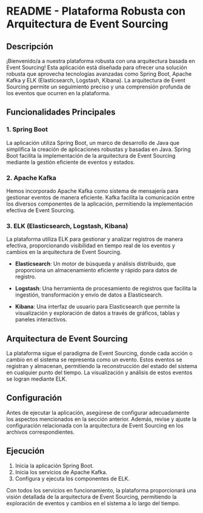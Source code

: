 # README - Plataforma Robusta con Arquitectura de Event Sourcing

## Descripción

¡Bienvenido/a a nuestra plataforma robusta con una arquitectura basada en Event Sourcing! Esta aplicación está diseñada para ofrecer una solución robusta que aprovecha tecnologías avanzadas como Spring Boot, Apache Kafka y ELK (Elasticsearch, Logstash, Kibana). La arquitectura de Event Sourcing permite un seguimiento preciso y una comprensión profunda de los eventos que ocurren en la plataforma.

## Funcionalidades Principales

### 1. Spring Boot

La aplicación utiliza Spring Boot, un marco de desarrollo de Java que simplifica la creación de aplicaciones robustas y basadas en Java. Spring Boot facilita la implementación de la arquitectura de Event Sourcing mediante la gestión eficiente de eventos y estados.

### 2. Apache Kafka

Hemos incorporado Apache Kafka como sistema de mensajería para gestionar eventos de manera eficiente. Kafka facilita la comunicación entre los diversos componentes de la aplicación, permitiendo la implementación efectiva de Event Sourcing.

### 3. ELK (Elasticsearch, Logstash, Kibana)

La plataforma utiliza ELK para gestionar y analizar registros de manera efectiva, proporcionando visibilidad en tiempo real de los eventos y cambios en la arquitectura de Event Sourcing.

- **Elasticsearch**: Un motor de búsqueda y análisis distribuido, que proporciona un almacenamiento eficiente y rápido para datos de registro.

- **Logstash**: Una herramienta de procesamiento de registros que facilita la ingestión, transformación y envío de datos a Elasticsearch.

- **Kibana**: Una interfaz de usuario para Elasticsearch que permite la visualización y exploración de datos a través de gráficos, tablas y paneles interactivos.

## Arquitectura de Event Sourcing

La plataforma sigue el paradigma de Event Sourcing, donde cada acción o cambio en el sistema se representa como un evento. Estos eventos se registran y almacenan, permitiendo la reconstrucción del estado del sistema en cualquier punto del tiempo. La visualización y análisis de estos eventos se logran mediante ELK.

## Configuración

Antes de ejecutar la aplicación, asegúrese de configurar adecuadamente los aspectos mencionados en la sección anterior. Además, revise y ajuste la configuración relacionada con la arquitectura de Event Sourcing en los archivos correspondientes.

## Ejecución

1. Inicia la aplicación Spring Boot.
2. Inicia los servicios de Apache Kafka.
3. Configura y ejecuta los componentes de ELK.

Con todos los servicios en funcionamiento, la plataforma proporcionará una visión detallada de la arquitectura de Event Sourcing, permitiendo la exploración de eventos y cambios en el sistema a lo largo del tiempo.
